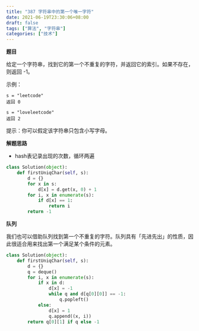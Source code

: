 ```yaml
---
title: "387 字符串中的第一个唯一字符"
date: 2021-06-19T23:30:06+08:00
draft: false
tags: ["算法", "字符串"]
categories: ["技术"]
---
```


**题目**

给定一个字符串，找到它的第一个不重复的字符，并返回它的索引。如果不存在，则返回 -1。

示例：
```
s = "leetcode"
返回 0

s = "loveleetcode"
返回 2
```

提示：你可以假定该字符串只包含小写字母。

**解题思路**

* hash表记录出现的次数，循环两遍

```python
class Solution(object):
    def firstUniqChar(self, s):
        d = {}
        for x in s:
            d[x] = d.get(x, 0) + 1
        for i, x in enumerate(s):
            if d[x] == 1:
                return i
        return -1 
```

**队列**

我们也可以借助队列找到第一个不重复的字符。队列具有「先进先出」的性质，因此很适合用来找出第一个满足某个条件的元素。

```python
class Solution(object):
    def firstUniqChar(self, s):
        d = {}
        q = deque()
        for i, x in enumerate(s):
            if x in d:
                d[x] = -1
                while q and d[q[0][0]] == -1:
                    q.popleft()
            else:
                d[x] = 1
                q.append((x, i))
        return q[0][1] if q else -1
```